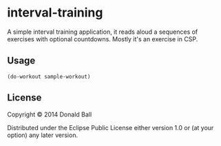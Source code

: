 # interval-training

A simple interval training application, it reads aloud a sequences of
exercises with optional countdowns. Mostly it's an exercise in CSP.

## Usage

```
(do-workout sample-workout)
```

## License

Copyright © 2014 Donald Ball

Distributed under the Eclipse Public License either version 1.0 or (at
your option) any later version.
